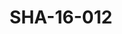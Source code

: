 ---
pid: SHA-16-012
title: SHA-16-012
language: en
original_label: 
rights: Sharhabil Ahmed
location_of_original: Sharhabil Ahmed
photographer_or_studio: 
scanned_from: photograph 10.1 by 15.1
_date: '2001'
location: Egypt, Cairo
description: Sharhabil Ahmed and his band
additional_notes: 
permission_display: 'yes'
on_server: 'no'
on_website: 'no'
permalink: /photopages/en/SHA-16-012
layout: photo-page
---